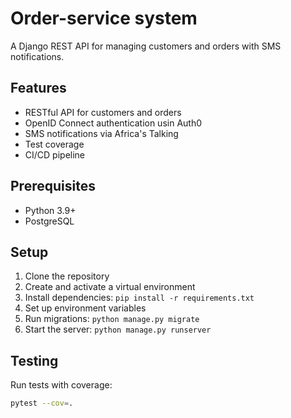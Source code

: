 # Order-service system

A Django REST API for managing customers and orders with SMS notifications.

## Features

- RESTful API for customers and orders
- OpenID Connect authentication usin Auth0
- SMS notifications via Africa's Talking
- Test coverage
- CI/CD pipeline

## Prerequisites

- Python 3.9+
- PostgreSQL

## Setup

1. Clone the repository
2. Create and activate a virtual environment
3. Install dependencies: `pip install -r requirements.txt`
4. Set up environment variables
5. Run migrations: `python manage.py migrate`
6. Start the server: `python manage.py runserver`

## Testing

Run tests with coverage:
```bash
pytest --cov=.
